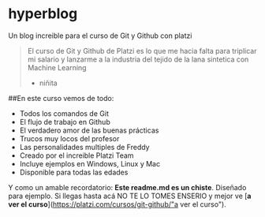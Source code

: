 # hyperblog
Un blog increible para el curso de Git y Github con platzi
>El curso de Git y Github de Platzi es lo que me hacia falta para triplicar mi salario y lanzarme a la industria del tejido de la lana sintetica con Machine Learning 
> - niñita

##En este curso vemos de todo:
* Todos los comandos de Git
* El flujo de trabajo en Github
* El verdadero amor de las buenas prácticas
* Trucos muy locos del profesor
* Las personalidades multiples de Freddy
* Creado por el increible Platzi Team
* Incluye ejemplos en Windows, Linux y Mac
* Disponible para todas las edades

Y como un amable recordatorio: **Este readme.md es un chiste**. Diseñado para ejemplo. Si llegas hasta acá NO TE LO TOMES ENSERIO y mejor ve [**a ver el curso**](https://platzi.com/cursos/git-github/"a ver el curso").